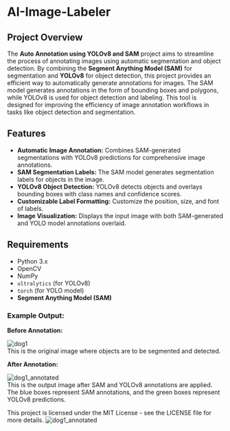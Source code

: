 # AI-Image-Labeler

## Project Overview
The **Auto Annotation using YOLOv8 and SAM** project aims to streamline the process of annotating images using automatic segmentation and object detection. By combining the **Segment Anything Model (SAM)** for segmentation and **YOLOv8** for object detection, this project provides an efficient way to automatically generate annotations for images. The SAM model generates annotations in the form of bounding boxes and polygons, while YOLOv8 is used for object detection and labeling. This tool is designed for improving the efficiency of image annotation workflows in tasks like object detection and segmentation.

## Features
- **Automatic Image Annotation:** Combines SAM-generated segmentations with YOLOv8 predictions for comprehensive image annotations.
- **SAM Segmentation Labels:** The SAM model generates segmentation labels for objects in the image.
- **YOLOv8 Object Detection:** YOLOv8 detects objects and overlays bounding boxes with class names and confidence scores.
- **Customizable Label Formatting:** Customize the position, size, and font of labels.
- **Image Visualization:** Displays the input image with both SAM-generated and YOLO model annotations overlaid.

## Requirements
- Python 3.x
- OpenCV
- NumPy
- `ultralytics` (for YOLOv8)
- `torch` (for YOLO model)
- **Segment Anything Model (SAM)**

### Example Output:  
**Before Annotation:**  

![dog1](https://github.com/user-attachments/assets/b36808df-e5b2-43f1-839d-d9abb4348016)  
This is the original image where objects are to be segmented and detected.  

**After Annotation:**  

![dog1_annotated](https://github.com/user-attachments/assets/2e9c2d7e-4210-4189-ad09-546b67646e2a)  
This is the output image after SAM and YOLOv8 annotations are applied. The blue boxes represent SAM annotations, and the green boxes represent YOLOv8 predictions.


This project is licensed under the MIT License - see the LICENSE file for more details.
![dog1_annotated](https://github.com/user-attachments/assets/c8c67820-60c4-4b1b-9851-5fc95aca5c9c)


